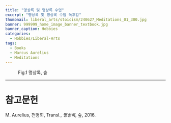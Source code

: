 ```yaml
---
title: "명상록 및 명상록 수업"
excerpt: "명상록 및 명상록 수업 독후감"
thumbnail: liberal_arts/stoicism/240627_Meditations_01_300.jpg
banner: 999999_home_image_banner_textbook.jpg
banner_caption: Hobbies
categories:
  - Hobbies/Liberal-Arts
tags:
  - Books
  - Marcus Aurelius
  - Meditations
---
```


<figure class="align-center" style="width: 300px">
  <a href="/assets/images/liberal_arts/stoicism/240627_Meditations_00.jpg">
  <img src="{{ site.url }}{{ site.baseurl }}/assets/images/liberal_arts/stoicism/240627_Meditations_01_300.jpg" alt="">
  </a>
  <figcaption>
  Fig.1 명상록, 숲
  </figcaption>
</figure>



---

# 참고문헌

M. Aurelius, 천병희, Transl., *명상록*, 숲, 2016.
